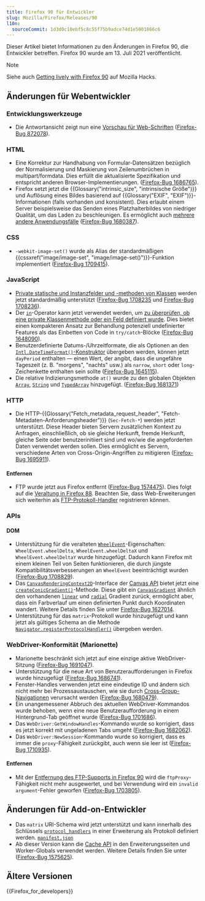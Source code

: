 ```yaml
---
title: Firefox 90 für Entwickler
slug: Mozilla/Firefox/Releases/90
l10n:
  sourceCommit: 1d3d0c10ebf5c8c55f75b9adce74d1e5001866c6
---
```


Dieser Artikel bietet Informationen zu den Änderungen in Firefox 90, die Entwickler betreffen. Firefox 90 wurde am 13. Juli 2021 veröffentlicht.

> [!NOTE]
> Siehe auch [Getting lively with Firefox 90](https://hacks.mozilla.org/2021/07/getting-lively-with-firefox-90/) auf Mozilla Hacks.

## Änderungen für Webentwickler

### Entwicklungswerkzeuge

- Die Antwortansicht zeigt nun eine [Vorschau für Web-Schriften](https://firefox-source-docs.mozilla.org/devtools-user/network_monitor/request_details/index.html#response-tab) ([Firefox-Bug 872078](https://bugzil.la/872078)).

### HTML

- Eine Korrektur zur Handhabung von Formular-Datensätzen bezüglich der Normalisierung und Maskierung von Zeilenumbrüchen in multipart/formdata. Dies erfüllt die aktualisierte Spezifikation und entspricht anderen Browser-Implementierungen. ([Firefox-Bug 1686765](https://bugzil.la/1686765)).
- Firefox setzt jetzt die {{Glossary("intrinsic_size", "intrinsische Größe")}} und Auflösung eines Bildes basierend auf {{Glossary("EXIF", "EXIF")}}-Informationen (falls vorhanden und konsistent). Dies erlaubt einem Server beispielsweise das Senden eines Platzhalterbildes von niedriger Qualität, um das Laden zu beschleunigen. Es ermöglicht auch [mehrere andere Anwendungsfälle](https://github.com/eeeps/exif-intrinsic-sizing-explainer) ([Firefox-Bug 1680387](https://bugzil.la/1680387)).

### CSS

- `-webkit-image-set()` wurde als Alias der standardmäßigen {{cssxref("image/image-set", "image/image-set()")}}-Funktion implementiert ([Firefox-Bug 1709415](https://bugzil.la/1709415)).

### JavaScript

- [Private statische und Instanzfelder und -methoden von Klassen](/de/docs/Web/JavaScript/Reference/Classes/Private_elements) werden jetzt standardmäßig unterstützt ([Firefox-Bug 1708235](https://bugzil.la/1708235) und [Firefox-Bug 1708236](https://bugzil.la/1708236)).
- Der [`in`](/de/docs/Web/JavaScript/Reference/Operators/in)-Operator kann jetzt verwendet werden, um [zu überprüfen, ob eine private Klassenmethode oder ein Feld definiert wurde](/de/docs/Web/JavaScript/Reference/Operators/in#using_the_in_operator_to_implement_branded_checks). Dies bietet einen kompakteren Ansatz zur Behandlung potenziell undefinierter Features als das Einbetten von Code in `try/catch`-Blöcke ([Firefox-Bug 1648090](https://bugzil.la/1648090)).
- Benutzerdefinierte Datums-/Uhrzeitformate, die als Optionen an den [`Intl.DateTimeFormat()`-Konstruktor](/de/docs/Web/JavaScript/Reference/Global_Objects/Intl/DateTimeFormat/DateTimeFormat) übergeben werden, können jetzt `dayPeriod` enthalten — einen Wert, der angibt, dass die ungefähre Tageszeit (z. B. "morgens", "nachts" usw.) als `narrow`, `short` oder `long`-Zeichenkette enthalten sein sollte ([Firefox-Bug 1645115](https://bugzil.la/1645115)).
- Die relative Indizierungsmethode `at()` wurde zu den globalen Objekten [`Array`](/de/docs/Web/JavaScript/Reference/Global_Objects/Array), [`String`](/de/docs/Web/JavaScript/Reference/Global_Objects/String) und [`TypedArray`](/de/docs/Web/JavaScript/Reference/Global_Objects/TypedArray) hinzugefügt. ([Firefox-Bug 1681371](https://bugzil.la/1681371))

### HTTP

- Die HTTP-{{Glossary("Fetch_metadata_request_header", "Fetch-Metadaten-Anforderungsheader")}} (`Sec-Fetch-*`) werden jetzt unterstützt. Diese Header bieten Servern zusätzlichen Kontext zu Anfragen, einschließlich, ob sie gleiche Herkunft, fremde Herkunft, gleiche Seite oder benutzerinitiiert sind und wo/wie die angeforderten Daten verwendet werden sollen. Dies ermöglicht es Servern, verschiedene Arten von Cross-Origin-Angriffen zu mitigieren ([Firefox-Bug 1695911](https://bugzil.la/1695911)).

#### Entfernen

- FTP wurde jetzt aus Firefox entfernt ([Firefox-Bug 1574475](https://bugzil.la/1574475)). Dies folgt auf die [Veraltung in Firefox 88](/de/docs/Mozilla/Firefox/Releases/88#http). Beachten Sie, dass Web-Erweiterungen sich weiterhin als [FTP-Protokoll-Handler](/de/docs/Mozilla/Add-ons/WebExtensions/manifest.json/protocol_handlers) registrieren können.

### APIs

#### DOM

- Unterstützung für die veralteten [`WheelEvent`](/de/docs/Web/API/WheelEvent)-Eigenschaften: `WheelEvent.wheelDelta`, `WheelEvent.wheelDeltaX` und `WheelEvent.wheelDeltaY` wurde hinzugefügt. Dadurch kann Firefox mit einem kleinen Teil von Seiten funktionieren, die durch jüngste Kompatibilitätsverbesserungen an `WheelEvent` beeinträchtigt wurden ([Firefox-Bug 1708829](https://bugzil.la/1708829)).
- Das [`CanvasRenderingContext2D`](/de/docs/Web/API/CanvasRenderingContext2D)-Interface der [Canvas API](/de/docs/Web/API/Canvas_API) bietet jetzt eine [`createConicGradient()`](/de/docs/Web/API/CanvasRenderingContext2D/createConicGradient)-Methode. Diese gibt ein [`CanvasGradient`](/de/docs/Web/API/CanvasGradient) ähnlich den vorhandenen [`linear`](/de/docs/Web/API/CanvasRenderingContext2D/createLinearGradient) und [`radial`](/de/docs/Web/API/CanvasRenderingContext2D/createRadialGradient) Gradient zurück, ermöglicht aber, dass ein Farbverlauf um einen definierten Punkt durch Koordinaten wandert. Weitere Details finden Sie unter [Firefox-Bug 1627014](https://bugzil.la/1627014).
- Unterstützung für das `matrix`-Protokoll wurde hinzugefügt und kann jetzt als gültiges Schema an die Methode [`Navigator.registerProtocolHandler()`](/de/docs/Web/API/Navigator/registerProtocolHandler) übergeben werden.

### WebDriver-Konformität (Marionette)

- Marionette beschränkt sich jetzt auf eine einzige aktive WebDriver-Sitzung ([Firefox-Bug 1691047](https://bugzil.la/1691047)).
- Unterstützung für die neue Art von Benutzeraufforderungen in Firefox wurde hinzugefügt ([Firefox-Bug 1686741](https://bugzil.la/1686741)).
- Fenster-Handles verwenden jetzt eine eindeutige ID und ändern sich nicht mehr bei Prozessaustauschen, wie sie durch [Cross-Group-Navigationen](https://firefox-source-docs.mozilla.org/dom/navigation/nav_replace.html#cross-group-navigations) verursacht werden ([Firefox-Bug 1680479](https://bugzil.la/1680479)).
- Ein unangemessener Abbruch des aktuellen WebDriver-Kommandos wurde behoben, wenn eine neue Benutzeraufforderung in einem Hintergrund-Tab geöffnet wurde ([Firefox-Bug 1701686](https://bugzil.la/1701686)).
- Das `WebDriver:GetWindowHandles`-Kommando wurde so korrigiert, dass es jetzt korrekt mit ungeladenen Tabs umgeht ([Firefox-Bug 1682062](https://bugzil.la/1682062)).
- Das `WebDriver:NewSession`-Kommando wurde so korrigiert, dass es immer die `proxy`-Fähigkeit zurückgibt, auch wenn sie leer ist ([Firefox-Bug 1710935](https://bugzil.la/1710935)).

#### Entfernen

- Mit der [Entfernung des FTP-Supports in Firefox 90](#removals_http) wird die `ftpProxy`-Fähigkeit nicht mehr ausgewertet, und bei Verwendung wird ein `invalid argument`-Fehler geworfen ([Firefox-Bug 1703805](https://bugzil.la/1703805)).

## Änderungen für Add-on-Entwickler

- Das `matrix` URI-Schema wird jetzt unterstützt und kann innerhalb des Schlüssels [`protocol_handlers`](/de/docs/Mozilla/Add-ons/WebExtensions/manifest.json/protocol_handlers) in einer Erweiterung als Protokoll definiert werden. [`manifest.json`](/de/docs/Mozilla/Add-ons/WebExtensions/manifest.json)
- Ab dieser Version kann die [Cache API](/de/docs/Web/API/Cache) in den Erweiterungsseiten und Worker-Globals verwendet werden. Weitere Details finden Sie unter ([Firefox-Bug 1575625](https://bugzil.la/1575625)).

## Ältere Versionen

{{Firefox_for_developers}}
